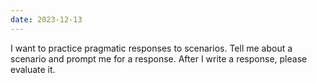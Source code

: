 ```yaml
---
date: 2023-12-13
---
```


I want to practice pragmatic responses to scenarios. Tell me about a scenario and prompt me for a response. After I write a response, please evaluate it.
